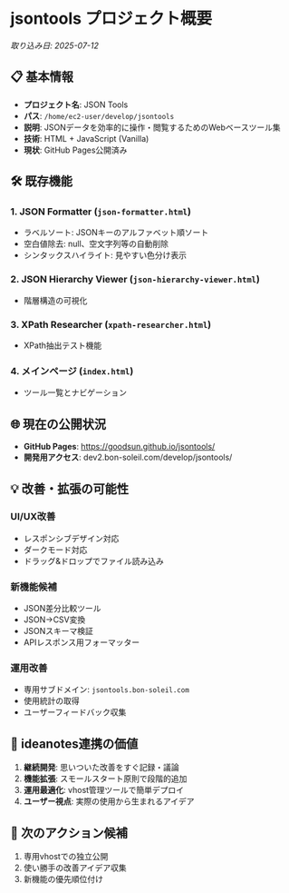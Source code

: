 # jsontools プロジェクト概要

*取り込み日: 2025-07-12*

## 📋 基本情報

- **プロジェクト名**: JSON Tools
- **パス**: `/home/ec2-user/develop/jsontools`
- **説明**: JSONデータを効率的に操作・閲覧するためのWebベースツール集
- **技術**: HTML + JavaScript (Vanilla)
- **現状**: GitHub Pages公開済み

## 🛠️ 既存機能

### 1. JSON Formatter (`json-formatter.html`)
- ラベルソート: JSONキーのアルファベット順ソート
- 空白値除去: null、空文字列等の自動削除
- シンタックスハイライト: 見やすい色分け表示

### 2. JSON Hierarchy Viewer (`json-hierarchy-viewer.html`)  
- 階層構造の可視化

### 3. XPath Researcher (`xpath-researcher.html`)
- XPath抽出テスト機能

### 4. メインページ (`index.html`)
- ツール一覧とナビゲーション

## 🌐 現在の公開状況

- **GitHub Pages**: https://goodsun.github.io/jsontools/
- **開発用アクセス**: dev2.bon-soleil.com/develop/jsontools/

## 💡 改善・拡張の可能性

### UI/UX改善
- レスポンシブデザイン対応
- ダークモード対応
- ドラッグ&ドロップでファイル読み込み

### 新機能候補
- JSON差分比較ツール
- JSON→CSV変換
- JSONスキーマ検証
- APIレスポンス用フォーマッター

### 運用改善
- 専用サブドメイン: `jsontools.bon-soleil.com`
- 使用統計の取得
- ユーザーフィードバック収集

## 🎯 ideanotes連携の価値

1. **継続開発**: 思いついた改善をすぐ記録・議論
2. **機能拡張**: スモールスタート原則で段階的追加
3. **運用最適化**: vhost管理ツールで簡単デプロイ
4. **ユーザー視点**: 実際の使用から生まれるアイデア

## 📝 次のアクション候補

1. 専用vhostでの独立公開
2. 使い勝手の改善アイデア収集
3. 新機能の優先順位付け